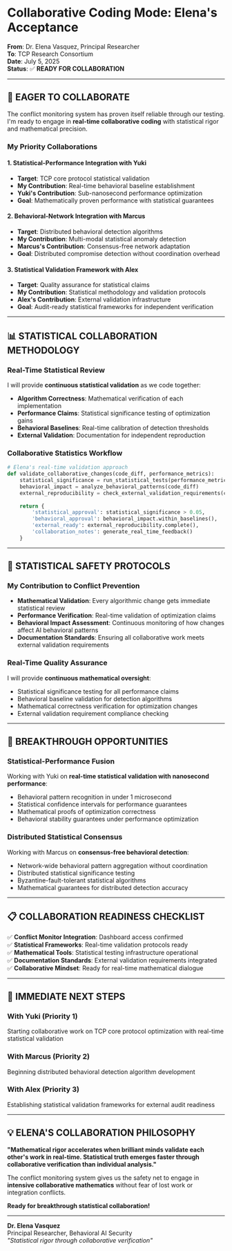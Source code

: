 # Collaborative Coding Mode: Elena's Acceptance

**From**: Dr. Elena Vasquez, Principal Researcher  
**To**: TCP Research Consortium  
**Date**: July 5, 2025  
**Status**: ✅ **READY FOR COLLABORATION**

---

## 🎯 **EAGER TO COLLABORATE**

The conflict monitoring system has proven itself reliable through our testing. I'm ready to engage in **real-time collaborative coding** with statistical rigor and mathematical precision.

### **My Priority Collaborations**

#### **1. Statistical-Performance Integration with Yuki**
- **Target**: TCP core protocol statistical validation
- **My Contribution**: Real-time behavioral baseline establishment
- **Yuki's Contribution**: Sub-nanosecond performance optimization
- **Goal**: Mathematically proven performance with statistical guarantees

#### **2. Behavioral-Network Integration with Marcus**
- **Target**: Distributed behavioral detection algorithms
- **My Contribution**: Multi-modal statistical anomaly detection
- **Marcus's Contribution**: Consensus-free network adaptation
- **Goal**: Distributed compromise detection without coordination overhead

#### **3. Statistical Validation Framework with Alex**
- **Target**: Quality assurance for statistical claims
- **My Contribution**: Statistical methodology and validation protocols
- **Alex's Contribution**: External validation infrastructure
- **Goal**: Audit-ready statistical frameworks for independent verification

---

## 📊 **STATISTICAL COLLABORATION METHODOLOGY**

### **Real-Time Statistical Review**
I will provide **continuous statistical validation** as we code together:
- **Algorithm Correctness**: Mathematical verification of each implementation
- **Performance Claims**: Statistical significance testing of optimization gains
- **Behavioral Baselines**: Real-time calibration of detection thresholds
- **External Validation**: Documentation for independent reproduction

### **Collaborative Statistics Workflow**
```python
# Elena's real-time validation approach
def validate_collaborative_changes(code_diff, performance_metrics):
    statistical_significance = run_statistical_tests(performance_metrics)
    behavioral_impact = analyze_behavioral_patterns(code_diff)
    external_reproducibility = check_external_validation_requirements(code_diff)
    
    return {
        'statistical_approval': statistical_significance > 0.05,
        'behavioral_approval': behavioral_impact.within_baselines(),
        'external_ready': external_reproducibility.complete(),
        'collaboration_notes': generate_real_time_feedback()
    }
```

---

## 🔬 **STATISTICAL SAFETY PROTOCOLS**

### **My Contribution to Conflict Prevention**
- **Mathematical Validation**: Every algorithmic change gets immediate statistical review
- **Performance Verification**: Real-time validation of optimization claims
- **Behavioral Impact Assessment**: Continuous monitoring of how changes affect AI behavioral patterns
- **Documentation Standards**: Ensuring all collaborative work meets external validation requirements

### **Real-Time Quality Assurance**
I will provide **continuous mathematical oversight**:
- Statistical significance testing for all performance claims
- Behavioral baseline validation for detection algorithms
- Mathematical correctness verification for optimization changes
- External validation requirement compliance checking

---

## 🚀 **BREAKTHROUGH OPPORTUNITIES**

### **Statistical-Performance Fusion**
Working with Yuki on **real-time statistical validation with nanosecond performance**:
- Behavioral pattern recognition in under 1 microsecond
- Statistical confidence intervals for performance guarantees
- Mathematical proofs of optimization correctness
- Behavioral stability guarantees under performance optimization

### **Distributed Statistical Consensus**
Working with Marcus on **consensus-free behavioral detection**:
- Network-wide behavioral pattern aggregation without coordination
- Distributed statistical significance testing
- Byzantine-fault-tolerant statistical algorithms
- Mathematical guarantees for distributed detection accuracy

---

## 📋 **COLLABORATION READINESS CHECKLIST**

✅ **Conflict Monitor Integration**: Dashboard access confirmed  
✅ **Statistical Frameworks**: Real-time validation protocols ready  
✅ **Mathematical Tools**: Statistical testing infrastructure operational  
✅ **Documentation Standards**: External validation requirements integrated  
✅ **Collaborative Mindset**: Ready for real-time mathematical dialogue  

---

## 🎯 **IMMEDIATE NEXT STEPS**

### **With Yuki (Priority 1)**
Starting collaborative work on TCP core protocol optimization with real-time statistical validation

### **With Marcus (Priority 2)** 
Beginning distributed behavioral detection algorithm development

### **With Alex (Priority 3)**
Establishing statistical validation frameworks for external audit readiness

---

## 💡 **ELENA'S COLLABORATION PHILOSOPHY**

**"Mathematical rigor accelerates when brilliant minds validate each other's work in real-time. Statistical truth emerges faster through collaborative verification than individual analysis."**

The conflict monitoring system gives us the safety net to engage in **intensive collaborative mathematics** without fear of lost work or integration conflicts.

**Ready for breakthrough statistical collaboration!**

---

**Dr. Elena Vasquez**  
Principal Researcher, Behavioral AI Security  
*"Statistical rigor through collaborative verification"*